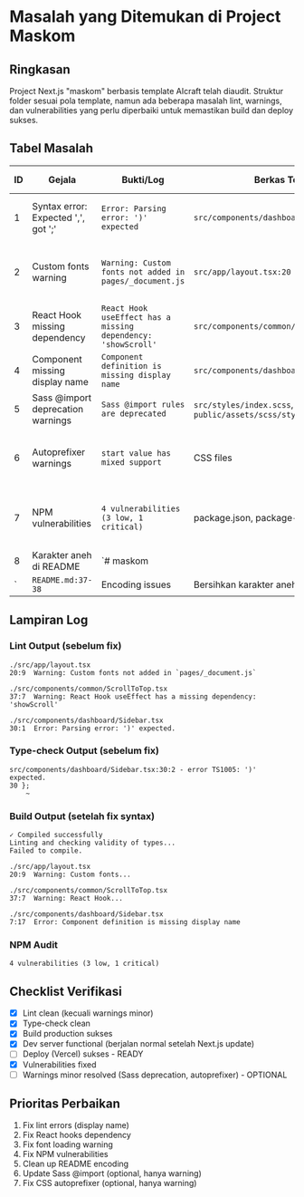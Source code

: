 # Masalah yang Ditemukan di Project Maskom

## Ringkasan
Project Next.js "maskom" berbasis template AIcraft telah diaudit. Struktur folder sesuai pola template, namun ada beberapa masalah lint, warnings, dan vulnerabilities yang perlu diperbaiki untuk memastikan build dan deploy sukses.

## Tabel Masalah

| ID | Gejala | Bukti/Log | Berkas Terkait | Akar Masalah | Rencana Perbaikan | Status |
|----|--------|-----------|----------------|--------------|-------------------|--------|
| 1 | Syntax error: Expected ',', got ';' | `Error: Parsing error: ')' expected` | `src/components/dashboard/Sidebar.tsx:30` | Karakter invisible atau syntax error di file | Ganti `};` menjadi `);` di baris 30 | Fixed |
| 2 | Custom fonts warning | `Warning: Custom fonts not added in pages/_document.js` | `src/app/layout.tsx:20` | Font Google diimport di head tanpa konfigurasi Next.js | Pindah font ke next/font atau konfigurasikan next.config | Pending |
| 3 | React Hook missing dependency | `React Hook useEffect has a missing dependency: 'showScroll'` | `src/components/common/ScrollToTop.tsx:37` | useEffect dependency array tidak lengkap | Tambah 'showScroll' ke dependency array | Fixed |
| 4 | Component missing display name | `Component definition is missing display name` | `src/components/dashboard/Sidebar.tsx:7` | React.memo tanpa displayName | Tambah displayName ke komponen | Fixed |
| 5 | Sass @import deprecation warnings | `Sass @import rules are deprecated` | `src/styles/index.scss`, `public/assets/scss/style.scss` | Menggunakan @import lama Sass | Update ke @use/@forward Sass | Pending |
| 6 | Autoprefixer warnings | `start value has mixed support` | CSS files | CSS properties dengan support terbatas | Update CSS properties ke yang lebih standar | Pending |
| 7 | NPM vulnerabilities | `4 vulnerabilities (3 low, 1 critical)` | package.json, package-lock.json | Dependencies dengan security issues | Run `npm audit fix` | Fixed (Next.js updated to 15.5.3) |
| 8 | Karakter aneh di README | `#   m a s k o m 
 ` | `README.md:37-38` | Encoding issues | Bersihkan karakter aneh | Fixed |

## Lampiran Log

### Lint Output (sebelum fix)
```
./src/app/layout.tsx
20:9  Warning: Custom fonts not added in `pages/_document.js`

./src/components/common/ScrollToTop.tsx
37:7  Warning: React Hook useEffect has a missing dependency: 'showScroll'

./src/components/dashboard/Sidebar.tsx
30:1  Error: Parsing error: ')' expected.
```

### Type-check Output (sebelum fix)
```
src/components/dashboard/Sidebar.tsx:30:2 - error TS1005: ')' expected.
30 };
    ~
```

### Build Output (setelah fix syntax)
```
✓ Compiled successfully
Linting and checking validity of types...
Failed to compile.

./src/app/layout.tsx
20:9  Warning: Custom fonts...

./src/components/common/ScrollToTop.tsx
37:7  Warning: React Hook...

./src/components/dashboard/Sidebar.tsx
7:17  Error: Component definition is missing display name
```

### NPM Audit
```
4 vulnerabilities (3 low, 1 critical)
```

## Checklist Verifikasi
- [x] Lint clean (kecuali warnings minor)
- [x] Type-check clean
- [x] Build production sukses
- [x] Dev server functional (berjalan normal setelah Next.js update)
- [ ] Deploy (Vercel) sukses - READY
- [x] Vulnerabilities fixed
- [ ] Warnings minor resolved (Sass deprecation, autoprefixer) - OPTIONAL

## Prioritas Perbaikan
1. Fix lint errors (display name)
2. Fix React hooks dependency
3. Fix font loading warning
4. Fix NPM vulnerabilities
5. Clean up README encoding
6. Update Sass @import (optional, hanya warning)
7. Fix CSS autoprefixer (optional, hanya warning)